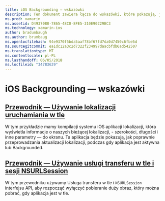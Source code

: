 ```yaml
---
title: iOS Backgrounding — wskazówki
description: Ten dokument zawiera łącza do wskazówki, które pokazują, jak za pomocą informacji o lokalizacji w backgrounded aplikacji oraz sposobu korzystania z usługą transferu w tle i NSURLSession.
ms.prod: xamarin
ms.assetid: D4937080-7865-48C0-8FE5-310E90229BC3
ms.technology: xamarin-ios
author: bradumbaugh
ms.author: brumbaug
ms.openlocfilehash: 94e9370f5bda5aaf78bf67fd7da0d7450c6fbe5d
ms.sourcegitcommit: ea1dc12a3c2d7322f234997daacbfdb6ad542507
ms.translationtype: MT
ms.contentlocale: pl-PL
ms.lasthandoff: 06/05/2018
ms.locfileid: "34783629"
---
```

# <a name="ios-backgrounding-walkthroughs"></a>iOS Backgrounding — wskazówki

##  <a name="walkthrough---using-background-locationiosapp-fundamentalsbackgroundingios-backgrounding-walkthroughslocation-walkthroughmd"></a>[Przewodnik — Używanie lokalizacji uruchamiania w tle](~/ios/app-fundamentals/backgrounding/ios-backgrounding-walkthroughs/location-walkthrough.md)

W tym przykładzie mamy kompilacji systemu iOS aplikacji lokalizacji, która wyświetla informacje o naszych bieżącej lokalizacji, - szerokości, długości i inne parametry — do ekranu. Ta aplikacja będzie pokazują, jak poprawnie przeprowadzania aktualizacji lokalizacji, podczas gdy aplikacja jest aktywna lub Backgrounded.

##  <a name="walkthrough---using-background-transfer-service-and-nsurlsessioniosapp-fundamentalsbackgroundingios-backgrounding-walkthroughsbackground-transfer-walkthroughmd"></a>[Przewodnik — Używanie usługi transferu w tle i sesji NSURLSession](~/ios/app-fundamentals/backgrounding/ios-backgrounding-walkthroughs/background-transfer-walkthrough.md)

W tym przewodniku używamy Usługa transferu w tle i `NSURLSession` interfejsu API, aby rozpocząć wyłączyć pobieranie duży obraz, który można pobrać, gdy aplikacja jest w tle.
